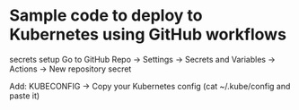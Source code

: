 # Sample code to deploy to Kubernetes using GitHub workflows 




secrets setup
Go to GitHub Repo → Settings → Secrets and Variables → Actions → New repository secret

Add:
 KUBECONFIG → Copy your Kubernetes config (cat ~/.kube/config and paste it)

